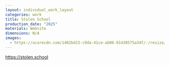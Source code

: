 ```yaml
---
layout: individual_work_layout
categories: work
title: Stolen School
production_date: "2025"
materials: Website
dimensions: N/A
images:
  - https://ucarecdn.com/1402bd23-c9da-41ce-ab06-01438575a34f/-/resize/2400/-/quality/lightest/-/format/auto/
---
```

<https://stolen.school>
